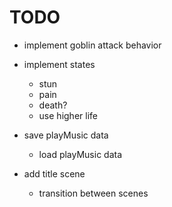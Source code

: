 # TODO

- implement goblin attack behavior
- implement states
	- stun
	- pain
	- death?
	- use higher life

- save playMusic data
	- load playMusic data
- add title scene
	- transition between scenes
